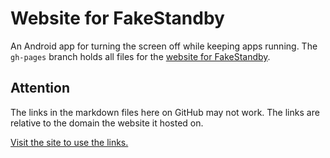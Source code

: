 # Website for FakeStandby

An Android app for turning the screen off while keeping apps running. The `gh-pages` branch holds all files for the [website for FakeStandby](https://fakestandby.jonasbernard.de).

## Attention

The links in the markdown files here on GitHub may not work. The links are relative to the domain the website it hosted on.

[Visit the site to use the links.](https://fakestandby.jonasbernard.de)
